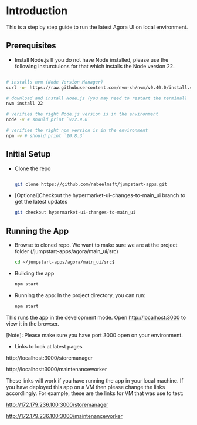 # Introduction

This is a step by step guide to run the latest Agora UI on local environment.

## Prerequisites

- Install Node.js
If you do not have Node installed, please use the following insturctuions for that which installs the Node version 22.

```bash

# installs nvm (Node Version Manager)
curl -o- https://raw.githubusercontent.com/nvm-sh/nvm/v0.40.0/install.sh | bash

# download and install Node.js (you may need to restart the terminal)
nvm install 22

# verifies the right Node.js version is in the environment
node -v # should print `v22.9.0`

# verifies the right npm version is in the environment
npm -v # should print `10.8.3`

```

## Initial Setup

- Clone the repo

    ```bash

    git clone https://github.com/nabeelmsft/jumpstart-apps.git

    ```

- [Optional]Checkout the hypermarket-ui-changes-to-main_ui branch to get the latest updates

    ```bash
    git checkout hypermarket-ui-changes-to-main_ui
    ```

## Running the App

- Browse to cloned repo. We want to make sure we are at the project folder (/jumpstart-apps/agora/main_ui/src)

    ```bash
    cd ~/jumpstart-apps/agora/main_ui/src$

    ```

- Building the app

    ```bash
    npm start
    ```

- Running the app: In the project directory, you can run:

    ```bash
    npm start
    ```

This runs the app in the development mode.
Open [http://localhost:3000](http://localhost:3000) to view it in the browser.

[Note]: Please make sure you have port 3000 open on your environment.

- Links to look at latest pages

http://localhost:3000/storemanager

http://localhost:3000/maintenanceworker

These links will work if you have running the app in your local machine. If you have deployed this app on a VM then please change the links accordlingly. For example, these are the links for VM that was use to test:

http://172.179.236.100:3000/storemanager

http://172.179.236.100:3000/maintenanceworker

